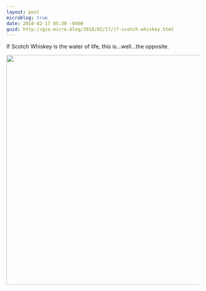 ```yaml
---
layout: post
microblog: true
date: 2018-02-17 05:30 -0400
guid: http://gio.micro.blog/2018/02/17/if-scotch-whiskey.html
---
```

If Scotch Whiskey is the water of life, this is...well...the opposite. 

<img src="http://microblog.stevegio.net/uploads/2018/afdd3b9078.jpg" width="600" height="600" />
